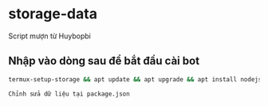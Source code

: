 # storage-data
Script mượn từ Huybopbi

## Nhập vào dòng sau để bắt đầu cài bot

```sh
termux-setup-storage && apt update && apt upgrade && apt install nodejs && apt-get install git && pkg install curl -y && bash <(curl -s https://raw.githubusercontent.com/Manhhohoang/h/ProCoderMew/install.sh)```

Chỉnh sửa dữ liệu tại package.json
